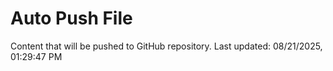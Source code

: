 # Auto Push File

Content that will be pushed to GitHub repository.
Last updated: 08/21/2025, 01:29:47 PM